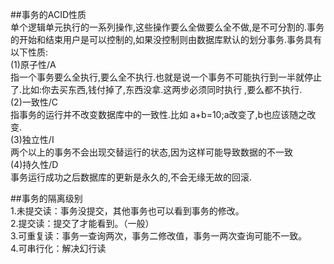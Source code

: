 ##事务的ACID性质  
单个逻辑单元执行的一系列操作,这些操作要么全做要么全不做,是不可分割的.事务的开始和结束用户是可以控制的,如果没控制则由数据库默认的划分事务.事务具有以下性质:  
(1)原子性/A  
    指一个事务要么全执行,要么全不执行.也就是说一个事务不可能执行到一半就停止了.比如:你去买东西,钱付掉了,东西没拿.这两步必须同时执行 ,要么都不执行.  
(2)一致性/C  
   指事务的运行并不改变数据库中的一致性.比如 a+b=10;a改变了,b也应该随之改变.  
(3)独立性/I  
   两个以上的事务不会出现交替运行的状态,因为这样可能导致数据的不一致  
(4)持久性/D  
   事务运行成功之后数据库的更新是永久的,不会无缘无故的回滚.  


##事务的隔离级别  
1.未提交读：事务没提交，其他事务也可以看到事务的修改。  
2.提交读：提交了才能看到。（一般）  
3.可重复读：事务一查询两次，事务二修改值，事务一两次查询可能不一致。  
4.可串行化：解决幻行读  

